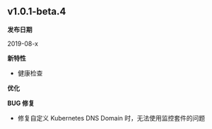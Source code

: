 ## v1.0.1-beta.4

**发布日期**

2019-08-x

**新特性**

* 健康检查
 
**优化**


**BUG 修复**

* 修复自定义 Kubernetes DNS Domain 时，无法使用监控套件的问题
